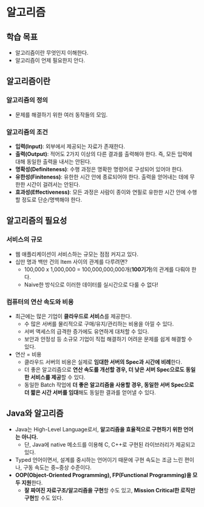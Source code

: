 # 알고리즘

## 학습 목표

- 알고리즘이란 무엇인지 이해한다.
- 알고리즘이 언제 필요한지 안다.

## 알고리즘이란

### 알고리즘의 정의

- 문제를 해결하기 위한 여러 동작들의 모임.

### 알고리즘의 조건

- **입력(Input)**: 외부에서 제공되는 자료가 존재한다.
- **출력(Output)**: 적어도 2가지 이상의 다른 결과를 출력해야 한다. 즉, 모든 입력에 대해 동일한 출력을 내서는 안된다.
- **명확성(Definiteness)**: 수행 과정은 명확한 명령어로 구성되어 있어야 한다.
- **유한성(Finiteness)**: 유한한 시간 안에 종료되어야 한다. 출력을 얻어내는 데에 무한한 시간이 걸려서는 안된다.
- **효과성(Effectiveness)**: 모든 과정은 사람이 종이와 연필로 유한한 시간 안에 수행할 정도로 단순/명백해야 한다.

## 알고리즘의 필요성

### 서비스의 규모

- 웹 애플리케이션이 서비스하는 규모는 점점 커지고 있다.
- 십만 명과 백만 건의 Item 사이의 관계를 다루려면?
  - 100,000 x 1,000,000 = 100,000,000,000개(**100기가**)의 관계를 다뤄야 한다.
  - Naive한 방식으로 이러한 데이터를 실시간으로 다룰 수 없다!

### 컴퓨터의 연산 속도와 비용

- 최근에는 많은 기업이 **클라우드로 서비스**를 제공한다.
  - 수 많은 서버를 물리적으로 구매/유지/관리하는 비용을 아낄 수 있다.
  - 서버 액세스의 급격한 증가에도 유연하게 대처할 수 있다.
  - 보안과 안정성 등 소규모 기업이 직접 해결하기 어려운 문제를 쉽게 해결할 수 있다.
- 연산 = 비용
  - 클라우드 서버의 비용은 실제로 **임대한 서버의 Spec과 시간에 비례**한다.
  - 더 좋은 알고리즘으로 **연산 속도를 개선할 경우, 더 낮은 서버 Spec으로도 동일한 서비스를 제공**할 수 있다.
  - 동일한 Batch 작업에 **더 좋은 알고리즘을 사용할 경우, 동일한 서버 Spec으로 더 짧은 시간 서버를 임대**해도 동일한 결과를 얻어낼 수 있다.

## Java와 알고리즘

- Java는 High-Level Language로서, **알고리즘을 효율적으로 구현하기 위한 언어는 아니다.**
  - 단, Java에 native 메소드를 이용해 C, C++로 구현된 라이브러리가 제공되고 있다.
- Typed 언어이면서, 설계를 중시하는 언어이기 때문에 구현 속도는 조금 느린 편이나, 구동 속도는 중~중상 수준이다.
- **OOP(Object-Oriented Programming), FP(Functional Programming)을 모두 지원**한다.
  - **잘 짜여진 자료구조/알고리즘을 구현**할 수도 있고, **Mission Critical한 로직만 구현**할 수도 있다.

